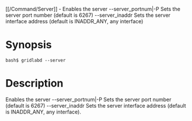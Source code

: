 [[/Command/Server]] -  Enables the server
  --server_portnum|-P                                     Sets the server port number (default is 6267)
  --server_inaddr                                         Sets the server interface address (default is INADDR_ANY, any interface)

# Synopsis
~~~
bash$ gridlabd --server                                                
~~~

# Description

 Enables the server
  --server_portnum|-P                                     Sets the server port number (default is 6267)
  --server_inaddr                                         Sets the server interface address (default is INADDR_ANY, any interface).

